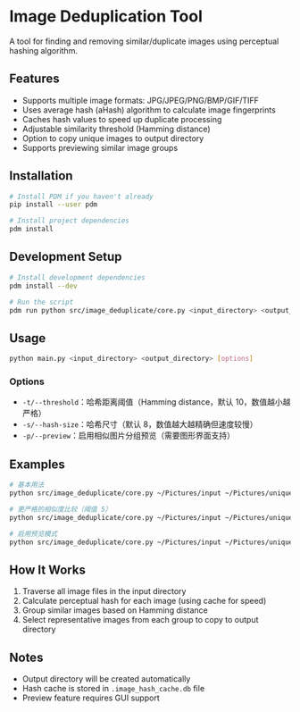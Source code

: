 # Image Deduplication Tool

A tool for finding and removing similar/duplicate images using perceptual hashing algorithm.

## Features

- Supports multiple image formats: JPG/JPEG/PNG/BMP/GIF/TIFF
- Uses average hash (aHash) algorithm to calculate image fingerprints
- Caches hash values to speed up duplicate processing
- Adjustable similarity threshold (Hamming distance)
- Option to copy unique images to output directory
- Supports previewing similar image groups

## Installation

```bash
# Install PDM if you haven't already
pip install --user pdm

# Install project dependencies
pdm install
```

## Development Setup

```bash
# Install development dependencies
pdm install --dev

# Run the script
pdm run python src/image_deduplicate/core.py <input_directory> <output_directory> [options]
```

## Usage

```bash
python main.py <input_directory> <output_directory> [options]
```

### Options

- `-t/--threshold`：哈希距离阈值（Hamming distance，默认 10，数值越小越严格）
- `-s/--hash-size`：哈希尺寸（默认 8，数值越大越精确但速度较慢）
- `-p/--preview`：启用相似图片分组预览（需要图形界面支持）

## Examples

```bash
# 基本用法
python src/image_deduplicate/core.py ~/Pictures/input ~/Pictures/unique

# 更严格的相似度比较（阈值 5）
python src/image_deduplicate/core.py ~/Pictures/input ~/Pictures/unique -t 5

# 启用预览模式
python src/image_deduplicate/core.py ~/Pictures/input ~/Pictures/unique -p
```

## How It Works

1. Traverse all image files in the input directory
2. Calculate perceptual hash for each image (using cache for speed)
3. Group similar images based on Hamming distance
4. Select representative images from each group to copy to output directory

## Notes

- Output directory will be created automatically
- Hash cache is stored in `.image_hash_cache.db` file
- Preview feature requires GUI support
